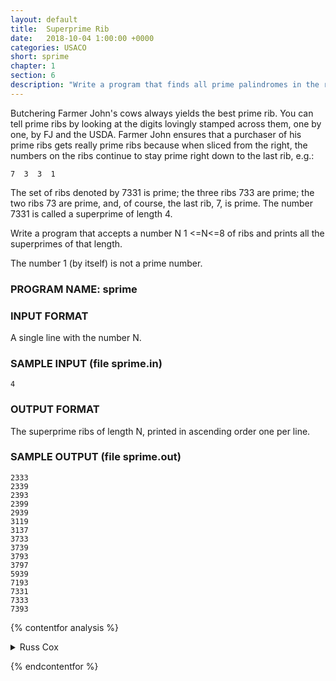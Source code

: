 ```yaml
---
layout: default
title:  Superprime Rib
date:   2018-10-04 1:00:00 +0000
categories: USACO
short: sprime
chapter: 1
section: 6
description: "Write a program that finds all prime palindromes in the range of two supplied numbers a and b (5 <= a < b <= 100,000,000); both a and b are considered to be within the range."
---
```


Butchering Farmer John's cows always yields the best prime rib. You can tell prime ribs by looking at the digits lovingly stamped across them, one by one, by FJ and the USDA. Farmer John ensures that a purchaser of his prime ribs gets really prime ribs because when sliced from the right, the numbers on the ribs continue to stay prime right down to the last rib, e.g.:

```none
7  3  3  1
```

The set of ribs denoted by 7331 is prime; the three ribs 733 are prime; the two ribs 73 are prime, and, of course, the last rib, 7, is prime. The number 7331 is called a superprime of length 4.

Write a program that accepts a number N 1 <=N<=8 of ribs and prints all the superprimes of that length.

The number 1 (by itself) is not a prime number.

### PROGRAM NAME: sprime

### INPUT FORMAT

A single line with the number N.

### SAMPLE INPUT (file sprime.in)

```none
4
```

### OUTPUT FORMAT

The superprime ribs of length N, printed in ascending order one per line.

### SAMPLE OUTPUT (file sprime.out)

```none
2333
2339
2393
2399
2939
3119
3137
3733
3739
3793
3797
5939
7193
7331
7333
7393
```

{% contentfor analysis %}

<details>
<summary>
Russ Cox
</summary>

We use a recursive search to build superprimes of length n from superprimes of length n-1 by adding a 1, 3, 7, or 9. (Numbers ending in any other digit are divisible by 2 or 5.) Since there are so few numbers being tested, a simple primality test suffices.

```cpp
#include <stdio.h>
#include <stdlib.h>
#include <string.h>
#include <assert.h>

FILE *fout;

int
isprime(int n)
{
	int i;

	if(n == 2)
		return 1;

	if(n%2 == 0)
		return 0;

	for(i=3; i*i <= n; i+=2)
		if(n%i == 0)
			return 0;

	return 1;
}

/* print all sprimes possible by adding ndigit digits to the number n */
void
sprime(int n, int ndigit)
{
	if(ndigit == 0) {
		fprintf(fout, "%d\n", n);
		return;
	}

	n *= 10;
	if(isprime(n+1))
		sprime(n+1, ndigit-1);
	if(isprime(n+3))
		sprime(n+3, ndigit-1);
	if(isprime(n+7))
		sprime(n+7, ndigit-1);
	if(isprime(n+9))
		sprime(n+9, ndigit-1);
}

void
main(void)
{
	int n;
	FILE *fin;

	fin = fopen("sprime.in", "r");
	assert(fin != NULL);
	fout = fopen("sprime.out", "w");
	assert(fout != NULL);

	fscanf(fin, "%d", &n);

	sprime(2, n-1);
	sprime(3, n-1);
	sprime(5, n-1);
	sprime(7, n-1);
	exit (0);
}
```

</details>

{% endcontentfor %}